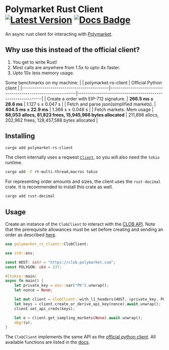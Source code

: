 # Polymarket Rust Client &emsp; [![Latest Version]][crates.io] [![Docs Badge]][docs]

[Latest Version]: https://img.shields.io/crates/v/polymarket-rs-client.svg
[crates.io]: https://crates.io/crates/polymarket-rs-client
[Docs Badge]: https://docs.rs/polymarket-rs-client/badge.svg
[docs]: https://docs.rs/polymarket-rs-client

An async rust client for interacting with [Polymarket](https://polymarket.com/).

## Why use this instead of the official client?

1. You get to write Rust!
2. Most calls are anywhere from 1.5x to upto 4x faster.
3. Upto 10x less memory usage.

Some benchmarks on my machine:
| | polymarket-rs-client | Official Python client |
|-------------------------------------------|-------------------------------------------------------------|------------------------------------------------------------|
| Create a order with EIP-712 signature. | **266.5 ms ± 28.6 ms** | 1.127 s ± 0.047 s |
| Fetch and parse json(simplified markets). | **404.5 ms ± 22.9 ms** | 1.366 s ± 0.048 s |
| Fetch markets. Mem usage | **88,053 allocs, 81,823 frees, 15,945,966 bytes allocated** | 211,898 allocs, 202,962 frees, 128,457,588 bytes allocated |

## Installing

```sh
cargo add polymarket-rs-client
```

The client internally uses a reqwest [`Client`](https://docs.rs/reqwest/latest/reqwest/struct.Client.html), so you will also need the `tokio` runtime.

```sh
cargo add -F rt-multi-thread,macros tokio

```

For representing order amounts and sizes, the client uses the `rust-decimal` crate. It is recommended to install this crate as well.

```sh
cargo add rust-decimal
```

## Usage

Create an instance of the `ClobClient` to interact with the [CLOB API](https://docs.polymarket.com/#clob-api). Note that the prerequisite allowances must be set before creating and sending an order as described [here](https://github.com/Polymarket/py-clob-client?tab=readme-ov-file#allowances).

```rust
use polymarket_rs_client::ClobClient;

use std::env;

const HOST: &str = "https://clob.polymarket.com";
const POLYGON: u64 = 137;

#[tokio::main]
async fn main() {
    let private_key = env::var("PK").unwrap();
    let nonce = None;

    let mut client = ClobClient::with_l1_headers(HOST, &private_key, POLYGON);
    let keys = client.create_or_derive_api_key(nonce).await.unwrap();
    client.set_api_creds(keys);

    let o = client.get_sampling_markets(None).await.unwrap();
    dbg!(o);
}
```

The `ClobClient` implements the same API as the [official python client](https://github.com/Polymarket/py-clob-client). All available functions are listed in the [docs](https://docs.rs/polymarket-rs-client/latest/polymarket_rs_client/struct.ClobClient.html).
